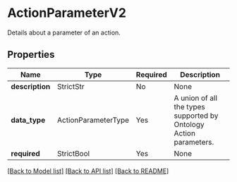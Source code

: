 # ActionParameterV2

Details about a parameter of an action.

## Properties
| Name | Type | Required | Description |
| ------------ | ------------- | ------------- | ------------- |
**description** | StrictStr | No | None |
**data_type** | ActionParameterType | Yes | A union of all the types supported by Ontology Action parameters.  |
**required** | StrictBool | Yes | None |


[[Back to Model list]](../../README.md#documentation-for-models) [[Back to API list]](../../README.md#documentation-for-api-endpoints) [[Back to README]](../../README.md)
